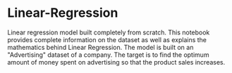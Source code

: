 # Linear-Regression
Linear regression model built completely from scratch. This notebook provides complete information on the dataset as well as explains the mathematics behind Linear Regression. The model is built on an "Advertising" dataset of a company.  The target is to find the optimum amount of money spent on advertising so that the product sales increases.
